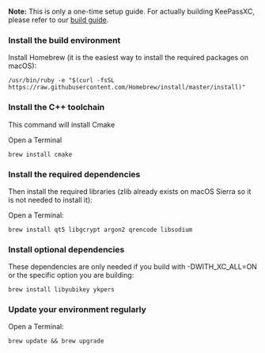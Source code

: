**Note:** This is only a one-time setup guide. For actually building KeePassXC, please refer to our [build guide](Building-KeePassXC).

### Install the build environment

Install Homebrew (it is the easiest way to install the required packages on macOS):
```
/usr/bin/ruby -e "$(curl -fsSL https://raw.githubusercontent.com/Homebrew/install/master/install)"
```

### Install the C++ toolchain

This command will install Cmake

Open a Terminal

```
brew install cmake
```

### Install the required dependencies

Then install the required libraries (zlib already exists on macOS Sierra so it is not needed to install it):

Open a Terminal:

```
brew install qt5 libgcrypt argon2 qrencode libsodium
```

### Install optional dependencies

These dependencies are only needed if you build with -DWITH_XC_ALL=ON or the specific option you are building:

```
brew install libyubikey ykpers
```

### Update your environment regularly

Open a Terminal:

```
brew update && brew upgrade
```
